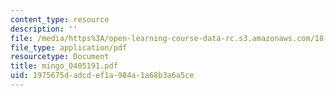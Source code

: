 ```yaml
---
content_type: resource
description: ''
file: /media/https%3A/open-learning-course-data-rc.s3.amazonaws.com/18-338j-infinite-random-matrix-theory-fall-2004/1975675dadcdef1a984a1a68b3a6a5ce_mingo_0405191.pdf
file_type: application/pdf
resourcetype: Document
title: mingo_0405191.pdf
uid: 1975675d-adcd-ef1a-984a-1a68b3a6a5ce
---
```

